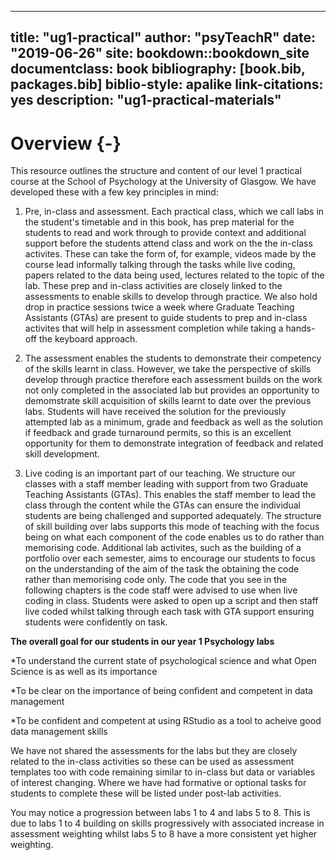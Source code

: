 
--- 
title: "ug1-practical"
author: "psyTeachR"
date: "2019-06-26"
site: bookdown::bookdown_site
documentclass: book
bibliography: [book.bib, packages.bib]
biblio-style: apalike
link-citations: yes
description: "ug1-practical-materials"
---



# Overview {-}

This resource outlines the structure and content of our level 1 practical course at the School of Psychology at the University of Glasgow. We have developed these with a few key principles in mind:

1. Pre, in-class and assessment. Each practical class, which we call labs in the student's timetable and in this book, has prep material for the students to read and work through to provide context and additional support before the students attend class and work on the the in-class activites. These can take the form of, for example, videos made by the course lead informally talking through the tasks while live coding, papers related to the data being used, lectures related to the topic of the lab. These prep and in-class activities are closely linked to the assessments to enable skills to develop through practice. We also hold drop in practice sessions twice a week where Graduate Teaching Assistants (GTAs) are present to guide students to prep and in-class activites that will help in assessment completion while taking a hands-off the keyboard approach.   

2. The assessment enables the students to demonstrate their competency of the skills learnt in class. However, we take the perspective of skills develop through practice therefore each assessment builds on the work not only completed in the associated lab but provides an opportunity to demomstrate skill acquisition of skills learnt to date over the previous labs. Students will have received the solution for the previously attempted lab as a minimum, grade and feedback as well as the solution if feedback and grade turnaround permits, so this is an excellent opportunity for them to demonstrate integration of feedback and related skill development.

3. Live coding is an important part of our teaching. We structure our classes with a staff member leading with support from two Graduate Teaching Assistants (GTAs). This enables the staff member to lead the class through the content while the GTAs can ensure the individual students are being challenged and supported adequately. The structure of skill building over labs supports this mode of teaching with the focus being on what each component of the code enables us to do rather than memorising code. Additional lab activites, such as the building of a portfolio over each semester, aims to encourage our students to focus on the understanding of the aim of the task the obtaining the code rather than memorising code only. The code that you see in the following chapters is the code staff were advised to use when live coding in class. Students were asked to open up a script and then staff live coded whilst talking through each task with GTA support ensuring students were confidently on task.

**The overall goal for our students in our year 1 Psychology labs**

*To understand the current state of psychological science and what Open Science is as well as its importance

*To be clear on the importance of being confident and competent in data management 

*To be confident and competent at using RStudio as a tool to acheive good data management skills 

<div class="info">
<p>We have not shared the assessments for the labs but they are closely related to the in-class activities so these can be used as assessment templates too with code remaining similar to in-class but data or variables of interest changing. Where we have had formative or optional tasks for students to complete these will be listed under post-lab activities.</p>
<p>You may notice a progression between labs 1 to 4 and labs 5 to 8. This is due to labs 1 to 4 building on skills progressively with associated increase in assessment weighting whilst labs 5 to 8 have a more consistent yet higher weighting.</p>
</div>

